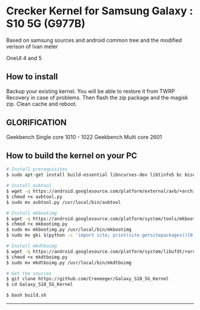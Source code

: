 # Crecker Kernel for Samsung Galaxy : S10 5G (G977B)

Based on samsung sources and android common tree and the modified verison of Ivan meler

OneUI 4 and 5

## How to install

Backup your existing kernel. You will be able to restore it from TWRP Recovery in case of problems.
Then flash the zip package and the magisk zip.
Clean cache and reboot.

## GLORIFICATION

Geekbench Single core 1010 - 1022
Geekbench Multi core 2601

## How to build the kernel on your PC

```sh
# Install prerequisites
$ sudo apt-get install build-essential libncurses-dev libtinfo5 bc bison flex libssl-dev libelf-dev heimdall-flash android-tools-adb android-tools-fastboot curl p7zip-full gcc g++

# Install avbtool
$ wget -q https://android.googlesource.com/platform/external/avb/+archive/refs/heads/master.tar.gz -O - | tar xzf - avbtool.py
$ chmod +x avbtool.py
$ sudo mv avbtool.py /usr/local/bin/avbtool

# Install mkbootimg
$ wget -q https://android.googlesource.com/platform/system/tools/mkbootimg/+archive/refs/heads/master.tar.gz -O - | tar xzf - mkbootimg.py gki
$ chmod +x mkbootimg.py
$ sudo mv mkbootimg.py /usr/local/bin/mkbootimg
$ sudo mv gki $(python -c 'import site; print(site.getsitepackages()[0])')

# Install mkdtboimg
$ wget -q https://android.googlesource.com/platform/system/libufdt/+archive/refs/heads/master.tar.gz -O - | tar --strip-components 2 -xzf - utils/src/mkdtboimg.py
$ chmod +x mkdtboimg.py
$ sudo mv mkdtboimg.py /usr/local/bin/mkdtboimg

# Get the sources
$ git clone https://github.com/Creeeeger/Galaxy_S10_5G_Kernel
$ cd Galaxy_S10_5G_Kernel

$ bash build.sh
```
----------------------------------------------------------------------------------------
